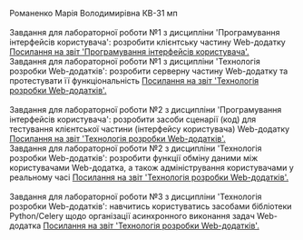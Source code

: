 Романенко Марія Володимирівна КВ-31 мп <br><br>
Завдання для лабораторної роботи №1 з дисципліни 'Програмування інтерфейсів користувача': розробити клієнтську частину Web-додатку <a href="https://docs.google.com/document/d/1lY-YOSzesd_XoVmbEe0OmAoBvycoJhIS_bcYYexTvGA/edit?hl=ru">Посилання на звіт 'Програмування інтерфейсів користувача'.</a><br>
Завдання для лабораторної роботи №1 з дисципліни 'Технологія розробки Web-додатків': розробити серверну частину Web-додатку та протестувати її функціональність <a href="https://docs.google.com/document/d/1NLuovGf5fAdwLubYs51xiKJ3ScFvBx7JoL5fP1o5XGU/edit?hl=ru">Посилання на звіт 'Технологія розробки Web-додатків'.</a><br><br>
Завдання для лабораторної роботи №2 з дисципліни 'Програмування інтерфейсів користувача': розробити засоби сценарії (код) для тестування клієнтської частини (інтерфейсу користувача) Web-додатку <a href="https://docs.google.com/document/d/1PEJurzhPtXvDS8YlJ--LI090-B1IbsbwjB3HHkaFzQQ/edit?hl=ru">Посилання на звіт 'Технологія розробки Web-додатків'.</a><br>
Завдання для лабораторної роботи №2 з дисципліни 'Технологія розробки Web-додатків': розробити функції обміну даними між користувачами Web-додатка, а також адміністрування користувачами у реальному часі <a href="https://docs.google.com/document/d/1oWioMICHrTYb3eUCMLcIIwJUwmZ1PfFPW09xQoOBoz0/edit?hl=ru">Посилання на звіт 'Технологія розробки Web-додатків'.</a><br><br>
Завдання для лабораторної роботи №3 з дисципліни 'Технологія розробки Web-додатків': навчитись користуватись засобами бібліотеки Python/Celery щодо організації асинхронного виконання задач Web-додатка <a href="https://docs.google.com/document/d/1NjLp1L59UxJnzRoIfuihiz7x-VagYbcs9j35M7-cL14/edit?hl=ru">Посилання на звіт 'Технологія розробки Web-додатків'.</a><br>
